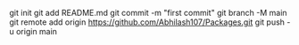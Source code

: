 git init
git add README.md
git commit -m "first commit"
git branch -M main
git remote add origin https://github.com/Abhilash107/Packages.git
git push -u origin main